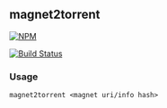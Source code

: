## magnet2torrent

[![NPM](https://nodei.co/npm/magnet2torrent.png?compact=true)](https://nodei.co/npm/magnet2torrent/)

[![Build Status](https://travis-ci.org/killwing/magnet2torrent.svg?branch=master)](https://travis-ci.org/killwing/magnet2torrent)

### Usage
`magnet2torrent <magnet uri/info hash>`
